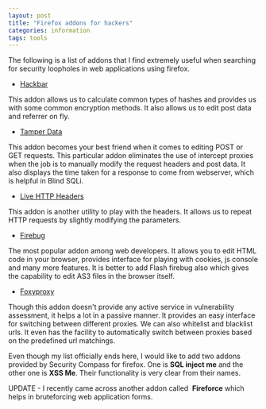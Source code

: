 ```yaml
---
layout: post
title: "Firefox addons for hackers"
categories: information
tags: tools
---
```


The following is a list of addons that
 I find extremely useful when searching for security loopholes in web 
applications using firefox.

- [Hackbar](https://addons.mozilla.org/en-US/firefox/addon/hackbar/)

This addon allows us to calculate common types of hashes and provides us
 with some common encryption methods. It also allows us to edit post 
data and referrer on fly.

- [Tamper Data](https://addons.mozilla.org/en-US/firefox/addon/tamper-data/?src=search)

This addon becomes your best friend when it comes to editing POST or GET
 requests. This particular addon eliminates the use of intercept proxies
 when the job is to manually modify the request headers and post data. 
It also displays the time taken for a response to come from webserver, 
which is helpful in Blind SQLi.

- [Live HTTP Headers](https://addons.mozilla.org/en-US/firefox/addon/live-http-headers/?src=search)

  

This addon is another utility to play with the headers. It allows us to 
repeat HTTP requests by slightly modifying the parameters.

- [Firebug](https://addons.mozilla.org/en-US/firefox/addon/firebug/?src=search)

  

The most popular addon among web developers. It allows you to edit HTML 
code in your browser, provides interface for playing with cookies, js 
console and many more features. It is better to add Flash firebug also 
which gives the capability to edit AS3 files in the browser itself.

- [Foxyproxy](https://addons.mozilla.org/en-US/firefox/addon/foxyproxy-standard/?src=search)

  

Though this addon doesn't provide any active service in vulnerability 
assessment, it helps a lot in a passive manner. It provides an easy 
interface for switching between different proxies. We can also whitelist
 and blacklist urls. It even has the facility to automatically switch 
between proxies based on the predefined url matchings.  
  

  

Even though my list officially ends here, I would like to add two addons provided by Security Compass for firefox. One is **SQL inject me** and the other one is **XSS Me**. Their functionality is very clear from their names.

  

UPDATE - I recently came across another addon called&nbsp; **Fireforce** which helps in bruteforcing web application forms.